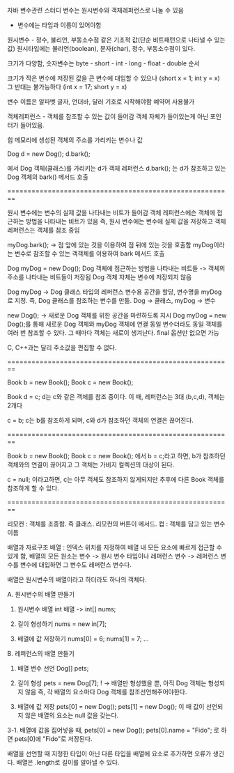 자바 변수관련 스터디
변수는 원시변수와 객체레퍼런스로 나눌 수 있음

* 변수에는 타입과 이름이 있어야함

원시변수 - 정수, 불리언, 부동소수점 같은 기초적 값(단순 비트패턴으로 나타낼 수 있는 값)
원시타입에는 불리언(boolean), 문자(char), 정수, 부동소수점이 있다.

크기가 다양함, 숫자변수는
byte - short - int - long - float - double 순서

크기가 작은 변수에 저장된 값을 큰 변수에 대입할 수 있으나 (short x = 1; int y = x)
그 반대는 불가능하다 (int x = 17; short y = x)

변수 이름은 알파벳 글자, 언더바, 달러 기호로 시작해야함
예약어 사용불가



객체레퍼런스 - 객체를 참조할 수 있는 값이 들어감
객체 자체가 들어있는게 아닌 포인터가 들어있음.

힙 메모리에 생성된 객체의 주소를 가리키는 변수나 값

Dog d = new Dog();
d.bark();

에서 Dog 객체(클래스)를 가리키는 d가 객체 레퍼런스
d.bark(); 는 d가 참조하고 있는 Dog 객체의 bark() 메서드 호출


========================================================


원시 변수에는 변수의 실제 값을 나타내는 비트가 들어감
객체 레퍼런스에슨 객체에 접근하는 방법을 나타내는 비트가 있음
즉, 원시 변수에는 변수에 실제 값을 저장하고 객체 레퍼런스는 객체를 참조 중임

myDog.bark(); -> 점 앞에 있는 것을 이용하여 점 뒤에 있는 것을 호출함
myDog이라는 변수로 참조할 수 있는 객객체를 이용하여 bark 메서드 호출

Dog myDog = new Dog();
Dog 객체에 접근하는 방법을 나타내는 비트들 -> 객체의 주소를 나타내는 비트들이 저장됨
Dog 객체 자체는 변수에 저장되지 않음

Dog myDog -> Dog 클래스 타입의 레퍼런스 변수용 공간을 할당, 변수명을 myDog로 지정. 즉, Dog 클래스를 참조하는 변수를 만듦. Dog -> 클래스, myDog -> 변수

new Dog(); -> 새로운 Dog 객체를 위한 공간을 마련하도록 지시
Dog myDog = new Dog();를 통해 새로운 Dog 객체와 myDog 객체에 연결
동일 변수더라도 동일 객체를 여러 번 참조할 수 있다. 그 때마다 객체는 새로이 생겨난다. final 옵션만 없으면 가능

C, C++과는 달리 주소값을 편집할 수 없다.

========================================================

Book b = new Book();
Book c = new Book();

Book d = c;
d는 c와 같은 객체를 참조 중이다.
이 때, 레퍼런스는 3대 (b,c,d), 객체는 2개다

c = b;
c는 b를 참조하게 되며, c와 d가 참조하던 객체의 연결은 끊어진다.

========================================================

Book b = new Book();
Book c = new Book();
에서 b = c;라고 하면, b가 참조하던 객체와의 연결이 끊어지고 그 객체는 가비지 컬렉션의 대상이 된다.

c = null;
이라고하면, c는 아무 객체도 참조하지 않게되지만 추후에 다른 Book 객체를 참조하게 할 수 있다.

========================================================

리모컨 : 객체를 조종함. 즉 클래스. 리모컨의 버튼이 메서드.
컵 : 객체를 담고 있는 변수이름

배열과 자료구조
배열 : 인덱스 위치를 지정하여 배열 내 모든 요소에 빠르게 접근할 수 있게 함, 배열의 모든 원소는 변수 -> 원시 변수 타입이나 레퍼런스 변수 -> 레퍼런스 변수를 변수에 대입하면 그 변수도 레퍼런스 변수다.

배열은 원시변수의 배열이라고 하더라도 하나의 객체다.



A. 원시변수의 배열 만들기
1. 원시변수 배열
int 배열 -> int[] nums;

2. 길이 형성하기
nums = new in[7];

3. 배열에 값 저장하기
nums[0] = 6;
nums[1] = 7;
...


B. 레퍼런스의 배열 만들기
1. 배열 변수 선언
Dog[] pets;

2. 길이 형성
pets = new Dog[7];
! -> 배열만 형성했을 뿐, 아직 Dog 객체는 형성되지 않음
즉, 각 배열의 요소마다 Dog 객체를 참조선언해주어야한다.

3. 배열에 값 저장
pets[0] = new Dog();
pets[1] = new Dog();
이 때 값이 선언되지 않은 배열의 요소는 null 값을 갖는다.


3-1. 배열에 값을 집어넣을 때,
pets[0] = new Dog();
pets[0].name = "Fido";
로 하면 pets[0]에 "Fido"로 저장된다.

배열을 선언할 때 지정한 타입이 아닌 다른 타입을 배열에 요소로 추가하면 오류가 생긴다.
배열은 .length로 길이를 알아낼 수 있다.